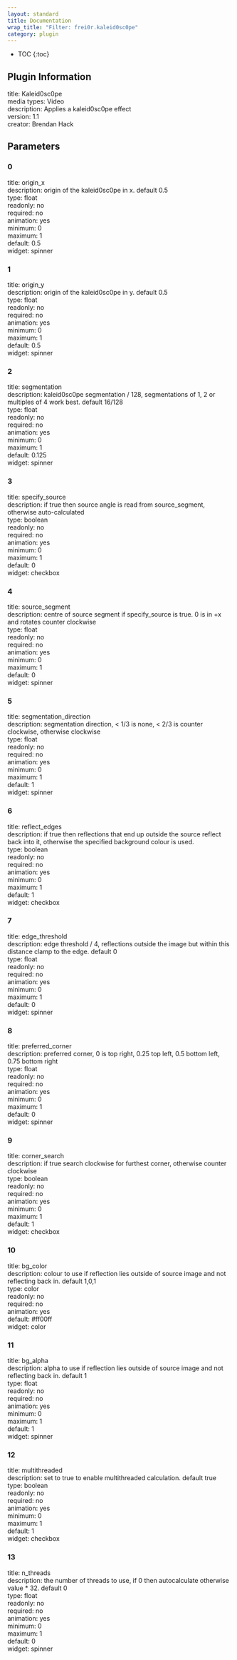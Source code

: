 ```yaml
---
layout: standard
title: Documentation
wrap_title: "Filter: frei0r.kaleid0sc0pe"
category: plugin
---
```

* TOC
{:toc}

## Plugin Information

title: Kaleid0sc0pe  
media types:
Video  
description: Applies a kaleid0sc0pe effect  
version: 1.1  
creator: Brendan Hack  

## Parameters

### 0

title: origin_x    
description:
origin of the kaleid0sc0pe in x. default 0.5  
type: float  
readonly: no  
required: no  
animation: yes  
minimum: 0  
maximum: 1  
default: 0.5  
widget: spinner  

### 1

title: origin_y    
description:
origin of the kaleid0sc0pe in y. default 0.5  
type: float  
readonly: no  
required: no  
animation: yes  
minimum: 0  
maximum: 1  
default: 0.5  
widget: spinner  

### 2

title: segmentation    
description:
kaleid0sc0pe segmentation / 128, segmentations of 1, 2 or multiples of 4 work best. default 16/128  
type: float  
readonly: no  
required: no  
animation: yes  
minimum: 0  
maximum: 1  
default: 0.125  
widget: spinner  

### 3

title: specify_source    
description:
if true then source angle is read from source_segment, otherwise auto-calculated  
type: boolean  
readonly: no  
required: no  
animation: yes  
minimum: 0  
maximum: 1  
default: 0  
widget: checkbox  

### 4

title: source_segment    
description:
centre of source segment if specify_source is true. 0 is in +x and rotates counter clockwise  
type: float  
readonly: no  
required: no  
animation: yes  
minimum: 0  
maximum: 1  
default: 0  
widget: spinner  

### 5

title: segmentation_direction    
description:
segmentation direction, &lt; 1/3 is none, &lt; 2/3 is counter clockwise, otherwise clockwise  
type: float  
readonly: no  
required: no  
animation: yes  
minimum: 0  
maximum: 1  
default: 1  
widget: spinner  

### 6

title: reflect_edges    
description:
if true then reflections that end up outside the source reflect back into it, otherwise the specified background colour is used.  
type: boolean  
readonly: no  
required: no  
animation: yes  
minimum: 0  
maximum: 1  
default: 1  
widget: checkbox  

### 7

title: edge_threshold    
description:
edge threshold / 4, reflections outside the image but within this distance clamp to the edge. default 0  
type: float  
readonly: no  
required: no  
animation: yes  
minimum: 0  
maximum: 1  
default: 0  
widget: spinner  

### 8

title: preferred_corner    
description:
preferred corner, 0 is top right, 0.25 top left, 0.5 bottom left, 0.75 bottom right  
type: float  
readonly: no  
required: no  
animation: yes  
minimum: 0  
maximum: 1  
default: 0  
widget: spinner  

### 9

title: corner_search    
description:
if true search clockwise for furthest corner, otherwise counter clockwise  
type: boolean  
readonly: no  
required: no  
animation: yes  
minimum: 0  
maximum: 1  
default: 1  
widget: checkbox  

### 10

title: bg_color    
description:
colour to use if reflection lies outside of source image and not reflecting back in. default 1,0,1  
type: color  
readonly: no  
required: no  
animation: yes  
default: #ff00ff  
widget: color  

### 11

title: bg_alpha    
description:
alpha to use if reflection lies outside of source image and not reflecting back in. default 1  
type: float  
readonly: no  
required: no  
animation: yes  
minimum: 0  
maximum: 1  
default: 1  
widget: spinner  

### 12

title: multithreaded    
description:
set to true to enable multithreaded calculation. default true  
type: boolean  
readonly: no  
required: no  
animation: yes  
minimum: 0  
maximum: 1  
default: 1  
widget: checkbox  

### 13

title: n_threads    
description:
the number of threads to use, if 0 then autocalculate otherwise value * 32. default 0  
type: float  
readonly: no  
required: no  
animation: yes  
minimum: 0  
maximum: 1  
default: 0  
widget: spinner  

